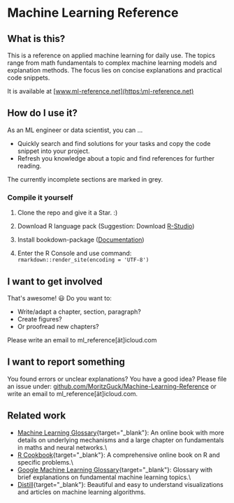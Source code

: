 # Machine Learning Reference

## What is this?

This is a reference on applied machine learning for daily use. The topics range from math fundamentals to complex machine learning models and explanation methods. The focus lies on concise explanations and practical code snippets.

It is available at [www.ml-reference.net](https:\ml-reference.net)

## How do I use it?

As an ML engineer or data scientist, you can ...

-   Quickly search and find solutions for your tasks and copy the code snippet into your project.
-   Refresh you knowledge about a topic and find references for further reading.

The currently incomplete sections are marked in grey.

### Compile it yourself

1. Clone the repo and give it a Star. :)

2.  Download R language pack (Suggestion: Download [R-Studio](https://posit.co/download/rstudio-desktop/))

3.  Install bookdown-package ([Documentation](https://bookdown.org/yihui/bookdown/get-started.html))

4.  Enter the R Console and use command: `rmarkdown::render_site(encoding = 'UTF-8')`

## I want to get involved 

That's awesome! :smiley: Do you want to:

-   Write/adapt a chapter, section, paragraph?
-   Create figures?
-   Or proofread new chapters?

Please write an email to ml_reference[ät]icloud.com

## I want to report something 

You found errors or unclear explanations? You have a good idea? Please file an issue under: [github.com/MoritzGuck/Machine-Learning-Reference](https://github.com/MoritzGuck/Machine-Learning-Reference) or write an email to ml_reference[ät]icloud.com.

## Related work

-   [Machine Learning Glossary](https://ml-cheatsheet.readthedocs.io/en/latest/index.html){target="_blank"}: An online book with more details on underlying mechanisms and a large chapter on fundamentals in maths and neural networks.\
-   [R Cookbook](https://rc2e.com/){target="_blank"}: A comprehensive online book on R and specific problems.\
-   [Google Machine Learning Glossary](https://developers.google.com/machine-learning/glossary/){target="_blank"}: Glossary with brief explanations on fundamental machine learning topics.\
-   [Distill](https://distill.pub/){target="_blank"}: Beautiful and easy to understand visualizations and articles on machine learning algorithms.
